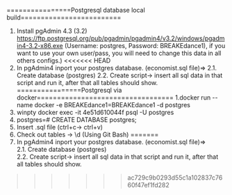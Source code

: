 ================Postgresql database local build=========================
1. Install pgAdmin 4.3 (3.2)<br />
https://ftp.postgresql.org/pub/pgadmin/pgadmin4/v3.2/windows/pgadmin4-3.2-x86.exe
(Username: postgres, Password: BREAKEdance1), if you want to use your own user/pass, you will need to change this data in all others configs.)
<<<<<<< HEAD
2. In pgAdmin4 inport your postgres database. (economist.sql file)=>
2.1. Create database (postgres)
2.2. Create script-> insert all sql data in that script and run it, after that all tables should show.
================Postgresql via docker==================================
1.docker run --name docker -e BREAKEdance1=BREAKEdance1 -d postgres
2. winpty docker exec -it  4e51d610044f psql -U postgres
3. postgres=# CREATE DATABASE postgres;
4.  Insert .sql file (ctrl+c-> ctrl+v)
5. Check out tables -> \d
(Using Git Bash)
=======
2. In pgAdmin4 inport your postgres database. (economist.sql file)=><br />
2.1. Create database (postgres)<br />
2.2. Create script-> insert all sql data in that script and run it, after that all tables should show.
>>>>>>> ac729c9b0293d55c1a102837c7660f47ef1fd282
